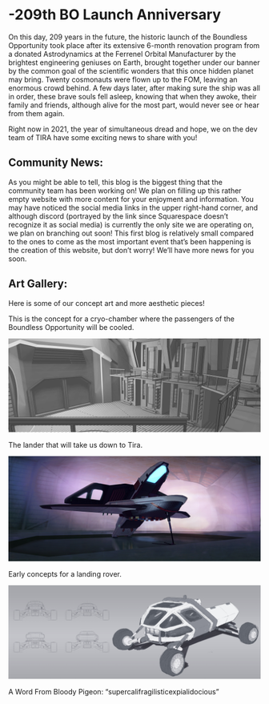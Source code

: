 # -209th BO Launch Anniversary

On this day, 209 years in the future, the historic launch of the Boundless Opportunity took place after its extensive 6-month renovation program from a donated Astrodynamics at the Ferrenel Orbital Manufacturer by the brightest engineering geniuses on Earth, brought together under our banner by the common goal of the scientific wonders that this once hidden planet may bring. Twenty cosmonauts were flown up to the FOM, leaving an enormous crowd behind. A few days later, after making sure the ship was all in order, these brave souls fell asleep, knowing that when they awoke, their family and friends, although alive for the most part, would never see or hear from them again.

Right now in 2021, the year of simultaneous dread and hope, we on the dev team of TIRA have some exciting news to share with you! 
## Community News: 

As you might be able to tell, this blog is the biggest thing that the community team has been working on! We plan on filling up this rather empty website with more content for your enjoyment and information. You may have noticed the social media links in the upper right-hand corner, and although discord (portrayed by the link since Squarespace doesn’t recognize it as social media) is currently the only site we are operating on, we plan on branching out soon! This first blog is relatively small compared to the ones to come as the most important event that’s been happening is the creation of this website, but don’t worry! We’ll have more news for you soon.
## Art Gallery: 

Here is some of our concept art and more aesthetic pieces!

This is the concept for a cryo-chamber where the passengers of the Boundless Opportunity will be cooled.

![This is the concept for a cryo-chamber where the passengers of the Boundless Opportunity will be cooled.](/res/blogPages/Crychamber_Blockout.jpg)

The lander that will take us down to Tira.

![The lander that will take us down to Tira.](/res/blogPages/BO_Lander_Open_Hanger_With_3D_Render.jpg)

Early concepts for a landing rover.

![Early concepts for a landing rover.](/res/blogPages/Vehicle_concept_1_rough.jpg)

A Word From Bloody Pigeon: “supercalifragilisticexpialidocious”